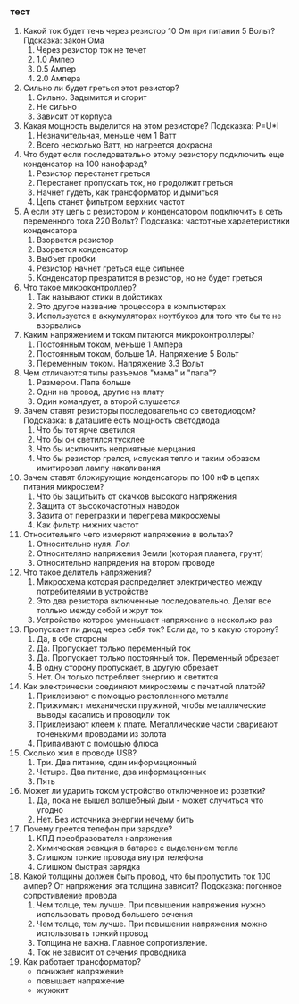 ### тест

1. Какой ток будет течь через резистор 10 Ом при питании 5 Вольт? Пдсказка: закон Ома
    1. Через резистор ток не течет
      2. 1.0 Ампер
      3. 0.5 Ампер
      4. 2.0 Ампера
2. Сильно ли будет греться этот резистор?
      1. Сильно. Задымится и сгорит
      2. Не сильно
      3. Зависит от корпуса
3. Какая мощность выделится на этом резисторе? Подсказка: P=U\*I
      1. Незначительная, меньше чем 1 Ватт
      2. Всего несколько Ватт, но нагреется докрасна
4. Что будет если последовательно этому резистору подключить еще конденсатор на 100 нанофарад?
      1. Резистор перестанет греться
      2. Перестанет пропускать ток, но продолжит греться
      3. Начнет гудеть, как трансформатор и дымиться
      4. Цепь станет фильтром верхних частот
5. А если эту цепь с резистором и конденсатором подключить в сеть переменного тока 220 Вольт? Подсказка: частотные хараетеристики конденсатора
      1. Взорвется резистор
      2. Взорвется конденсатор
      3. Выбъет пробки
      4. Резистор начнет греться еще сильнее
      5. Конденсатор превратится в резистор, но не будет греться
6. Что такое микроконтроллер?
      1. Так называют стики в дойстиках
      2. Это другое название процессора в компьютерах
      3. Используется в аккумуляторах ноутбуков для того что бы те не взорвались
7. Каким напряжением и током питаются микроконтроллеры?
      1. Постоянным током, меньше 1 Ампера
      3. Постоянным током, больше 1А. Напряжение 5 Вольт
      2. Переменным током. Напряжение 3.3 Вольт
8. Чем отличаются типы разъемов "мама" и "папа"?
      1. Размером. Папа больше
      2. Одни на провод, другие на плату
      3. Один командует, а второй слушается
9. Зачем ставят резисторы последовательно со светодиодом? Подсказка: в даташите есть мощность светодиода
      1. Что бы тот ярче светился
      2. Что бы он светился тусклее
      3. Что бы исключить неприятные мерцания 
      4. Что бы резистор грелся, испуская тепло и таким образом имитировал лампу накаливания
10. Зачем ставят блокирующие конденсаторы по 100 нФ в цепях питания микросхем?
      1. Что бы защитьить от скачков высокого напряжения
      2. Защита от высокочастотных наводок
      3. Зазита от перегразки и перегрева микросхемы
      4. Как фильтр нижних частот
11. Относительнго чего измеряют напряжение в вольтах?
      1. Относительно нуля. Лол
      2. Относителяно напряжения Земли (которая планета, грунт)
      3. Относительно напрядения на втором проводе
12. Что такое делитель напряжения?
      1. Микросхема которая распределяет электричество между потребителями в устройстве
      2. Это два резистора включенные последовательно. Делят все толлько между собой и жрут ток
      3. Устройство которое уменьшает напряжение в несколько раз
13. Пропускает ли диод через себя ток? Если да, то в какую сторону?
      1. Да, в обе стороны
      2. Да. Пропускает только переменный ток
      4. Да. Пропускает только постоянный ток. Переменный обрезает
      5. В одну сторону пропускает, в другую обрезает
      3. Нет. Он только потребляет энергию и светится
14. Как электрически соединяют микросхемы с печатной платой?
      1. Приклеивают с помощью растопленного металла
      2. Прижимают механически пружиной, чтобы металлические выводы касались и проводили ток
      3. Приклеивают клеем к плате. Металлические части сваривают тоненькими проводами из золота
      4. Припаивают с помощью флюса
15. Сколько жил в проводе USB?
      1. Три. Два питание, один информационный
      2. Четыре. Два питание, два информационных
      3. Пять
16. Может ли ударить током устройство отключенное из розетки?
      1. Да, пока не вышел волшебный дым - может случиться что угодно
      2. Нет. Без источника энергии нечему бить
17. Почему греется телефон при зарядке?
      1. КПД преобразователя напряжения
      2. Химическая реакция в батарее с выделением тепла
      3. Слишком тонкие провода внутри телефона
      4. Слишком быстрая зарядка
18. Какой толщины должен быть провод, что бы пропустить ток 100 ампер? От напряжения эта толщина зависит? Подсказка: погонное сопротивление провода
      1. Чем толще, тем лучше. При повышении напряжения нужно использовать провод большего сечения
      2. Чем толще, тем лучше. При повышении напряжения можно использовать тонкий провод
      3. Толщина не важна. Главное сопротивление.
      4. Ток не зависит от сечения проводника
19. Как работает трансформатор?
    - понижает напряжение
    - повышает напряжение
    - жужжит
